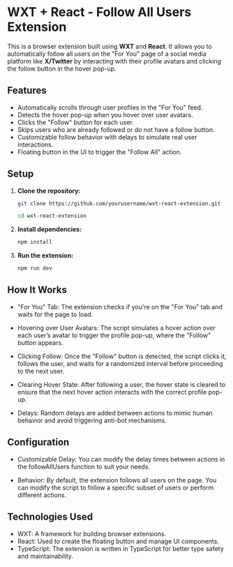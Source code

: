 # WXT + React - Follow All Users Extension

This is a browser extension built using **WXT** and **React**. It allows you to automatically follow all users on the "For You" page of a social media platform like **X/Twitter** by interacting with their profile avatars and clicking the follow button in the hover pop-up.

## Features
- Automatically scrolls through user profiles in the "For You" feed.
- Detects the hover pop-up when you hover over user avatars.
- Clicks the "Follow" button for each user.
- Skips users who are already followed or do not have a follow button.
- Customizable follow behavior with delays to simulate real user interactions.
- Floating button in the UI to trigger the "Follow All" action.

## Setup

1. **Clone the repository:**

   ```bash
   git clone https://github.com/yourusername/wxt-react-extension.git
   
   cd wxt-react-extension
2. **Install dependencies:**

    ```bash
    npm install

3. **Run the extension:**

    ```bash
    npm run dev


## How It Works

- "For You" Tab: The extension checks if you're on the "For You" tab and waits for the page to load.

- Hovering over User Avatars: The script simulates a hover action over each user’s avatar to trigger the profile pop-up, where the "Follow" button appears.

- Clicking Follow: Once the "Follow" button is detected, the script clicks it, follows the user, and waits for a randomized interval before proceeding to the next user.

- Clearing Hover State: After following a user, the hover state is cleared to ensure that the next hover action interacts with the correct profile pop-up.

- Delays: Random delays are added between actions to mimic human behavior and avoid triggering anti-bot mechanisms.


## Configuration
- Customizable Delay: You can modify the delay times between actions in the followAllUsers function to suit your needs.

- Behavior: By default, the extension follows all users on the page. You can modify the script to follow a specific subset of users or perform different actions.

## Technologies Used
- WXT: A framework for building browser extensions.
- React: Used to create the floating button and manage UI components.
- TypeScript: The extension is written in TypeScript for better type safety and maintainability.